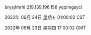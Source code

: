 brysjhhrhl 219.139.196.158 yqqlmgsycl

2022年 06月 24日 星期五 01:00:02 CST

2022年 06月 23日 星期四 17:00:02 GMT

